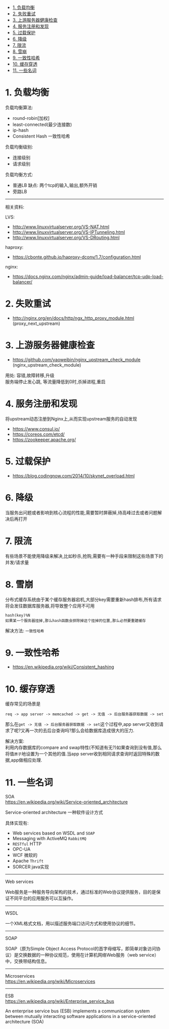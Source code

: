 
<!-- TOC -->

- [1. 负载均衡](#1-负载均衡)
- [2. 失败重试](#2-失败重试)
- [3. 上游服务器健康检查](#3-上游服务器健康检查)
- [4. 服务注册和发现](#4-服务注册和发现)
- [5. 过载保护](#5-过载保护)
- [6. 降级](#6-降级)
- [7. 限流](#7-限流)
- [8. 雪崩](#8-雪崩)
- [9. 一致性哈希](#9-一致性哈希)
- [10. 缓存穿透](#10-缓存穿透)
- [11. 一些名词](#11-一些名词)

<!-- /TOC -->


<a id="markdown-1-负载均衡" name="1-负载均衡"></a>
# 1. 负载均衡

负载均衡算法:
* round-robin[加权]
* least-connected(最少连接数)
* ip-hash
* Consistent Hash 一致性哈希

负载均衡级别:
* 连接级别
* 请求级别

负载均衡方式:
* 普通LB 缺点: 两个tcp的输入,输出,额外开销
* 旁路LB

---
相关资料:

LVS:
* http://www.linuxvirtualserver.org/VS-NAT.html
* http://www.linuxvirtualserver.org/VS-IPTunneling.html
* http://www.linuxvirtualserver.org/VS-DRouting.html

haproxy:
* https://cbonte.github.io/haproxy-dconv/1.7/configuration.html

nginx:
* https://docs.nginx.com/nginx/admin-guide/load-balancer/tcp-udp-load-balancer/


<a id="markdown-2-失败重试" name="2-失败重试"></a>
# 2. 失败重试

* http://nginx.org/en/docs/http/ngx_http_proxy_module.html (proxy_next_upstream)

<a id="markdown-3-上游服务器健康检查" name="3-上游服务器健康检查"></a>
# 3. 上游服务器健康检查

* https://github.com/yaoweibin/nginx_upstream_check_module (nginx_upstream_check_module)

用处: 容错,故障转移,升级  
服务端停止发心跳, 等流量降低到0时,杀掉进程,重启

<a id="markdown-4-服务注册和发现" name="4-服务注册和发现"></a>
# 4. 服务注册和发现

将upstream动态注册到Nginx上,从而实现upstream服务的自动发现

* https://www.consul.io/
* https://coreos.com/etcd/ 
* https://zookeeper.apache.org/

<a id="markdown-5-过载保护" name="5-过载保护"></a>
# 5. 过载保护

* https://blog.codingnow.com/2014/10/skynet_overload.html



<a id="markdown-6-降级" name="6-降级"></a>
# 6. 降级

当服务出问题或者影响到核心流程的性能,需要暂时屏蔽掉,待高峰过去或者问题解决后再打开


<a id="markdown-7-限流" name="7-限流"></a>
# 7. 限流

有些场景不能使用降级来解决,比如秒杀,抢购,需要有一种手段来限制这些场景下的并发/请求量

<a id="markdown-8-雪崩" name="8-雪崩"></a>
# 8. 雪崩

分布式缓存系统由于某个缓存服务器宕机,大部分key需要重新hash排布,所有请求将会发往数据库服务器,将导致整个应用不可用


```
hash(key)%N
如果某一个服务器挂掉,那么hash函数会排除掉这个挂掉的位置,那么必然要重建缓存
```

解决方法: `一致性哈希`

<a id="markdown-9-一致性哈希" name="9-一致性哈希"></a>
# 9. 一致性哈希

* https://en.wikipedia.org/wiki/Consistent_hashing



<a id="markdown-10-缓存穿透" name="10-缓存穿透"></a>
# 10. 缓存穿透

缓存常见的场景是
```
req -> app server -> memcached -> get -> 无值 -> 后台服务器获取数据 -> set
```


那么在`get -> 无值 -> 后台服务器获取数据 -> set`这个过程中,app server又收到请求了呢?又再一次的去后台查询吗?那么会给数据库造成很大的压力.

解决方案:  
利用内存数据库的compare and swap特性(不知道有无?)如果查询到没有值,那么将值`原子`地设置为一个其他的值.当app server收到相同请求查询时返回特殊的数据,app做相应处理.

<a id="markdown-11-一些名词" name="11-一些名词"></a>
# 11. 一些名词

SOA  
https://en.wikipedia.org/wiki/Service-oriented_architecture

Service-oriented architecture 一种软件设计方式

具体实现有:
* Web services based on WSDL and `SOAP`
* Messaging with ActiveMQ `RabbitMQ`
* `RESTful` HTTP
* OPC-UA
* WCF 微软的
* Apache `Thrift`
* SORCER java实现

---

Web services

Web服务是一种服务导向架构的技术，通过标准的Web协议提供服务，目的是保证不同平台的应用服务可以互操作。

---

WSDL

一个XML格式文档，用以描述服务端口访问方式和使用协议的细节。

---

SOAP

SOAP（原为Simple Object Access Protocol的首字母缩写，即简单对象访问协议）是交换数据的一种协议规范，使用在计算机网络Web服务（web service）中，交换带结构信息。


---

Microservices  
https://en.wikipedia.org/wiki/Microservices

---

ESB  
https://en.wikipedia.org/wiki/Enterprise_service_bus

An enterprise service bus (ESB) implements a communication system between mutually interacting software applications in a service-oriented architecture (SOA)
